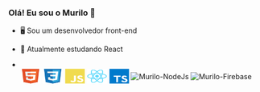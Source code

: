 ### Olá! Eu sou o Murilo 👋

- 🖥️ Sou um desenvolvedor front-end
- 📘 Atualmente estudando React

- <div style="display: inline_block"><br>
  <img align="center" alt="Murilo-HTML" height="30" width="40" src="https://raw.githubusercontent.com/devicons/devicon/master/icons/html5/html5-original.svg">
  <img align="center" alt="Murilo-CSS" height="30" width="40" src="https://raw.githubusercontent.com/devicons/devicon/master/icons/css3/css3-original.svg"> 
  <img align="center" alt="Murilo-Js" height="30" width="40" src="https://raw.githubusercontent.com/devicons/devicon/master/icons/javascript/javascript-plain.svg">
  <img align="center" alt="Murilo-React" height="30" width="40" src="https://raw.githubusercontent.com/devicons/devicon/master/icons/react/react-original.svg">
  <img align="center" alt="Murilo-Ts" height="30" width="40" src="https://raw.githubusercontent.com/devicons/devicon/master/icons/typescript/typescript-plain.svg">
  <img align="center" alt="Murilo-NodeJs" height="30" width="40" src="https://cdn.jsdelivr.net/gh/devicons/devicon@latest/icons/nodejs/nodejs-original.svg"> 
  <img align="center" alt="Murilo-Firebase" height="30" width="40" src="https://cdn.jsdelivr.net/gh/devicons/devicon@latest/icons/firebase/firebase-original.svg"> 
</div>



